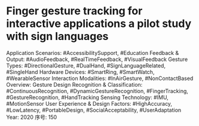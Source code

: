 # Finger gesture tracking for interactive applications a pilot study with sign languages

Application Scenarios: #AccessibilitySupport, #Education
Feedback & Output: #AudioFeedback, #RealTimeFeedback, #VisualFeedback
Gesture Types: #DirectionalGesture, #DualHand, #SignLanguageRelated, #SingleHand
Hardware Devices: #SmartRing, #SmartWatch, #WearableSensor
Interaction Modalities: #InAirGesture, #NonContactBased
Overview: Gesture Design
Recognition & Classification: #ContinuousRecognition, #DynamicGestureRecognition, #FingerTracking, #GestureRecognition, #HandTracking
Sensing Technology: #IMU, #MotionSensor
User Experience & Design Factors: #HighAccuracy, #LowLatency, #PortableDesign, #SocialAcceptability, #UserAdaptation
Year: 2020
序号: 150